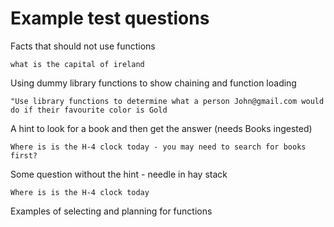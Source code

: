 # Example test questions

Facts that should not use functions

```
what is the capital of ireland
```

Using dummy library functions to show chaining and function loading

```
"Use library functions to determine what a person John@gmail.com would do if their favourite color is Gold
```

A hint to look for a book and then get the answer (needs Books ingested)

```
Where is is the H-4 clock today - you may need to search for books first?
```

Some question without the hint - needle in hay stack

```
Where is is the H-4 clock today
```

Examples of selecting and planning for functions

```
```

